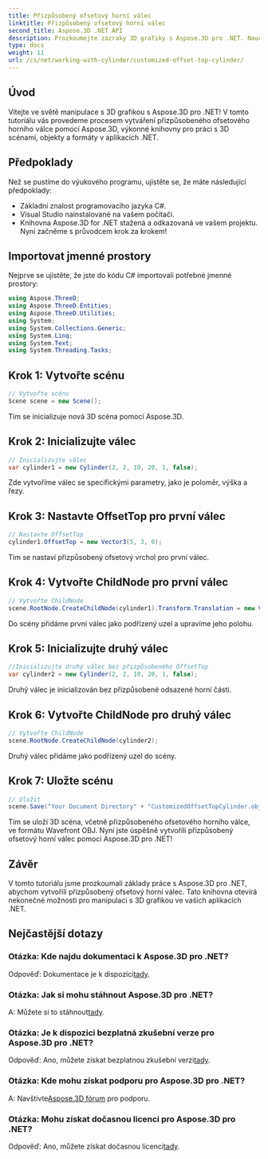 ```yaml
---
title: Přizpůsobený ofsetový horní válec
linktitle: Přizpůsobený ofsetový horní válec
second_title: Aspose.3D .NET API
description: Prozkoumejte zázraky 3D grafiky s Aspose.3D pro .NET. Naučte se bez námahy vytvářet přizpůsobené ofsetové horní válce. Vylepšete své zkušenosti s kódováním hned teď!
type: docs
weight: 11
url: /cs/net/working-with-cylinder/customized-offset-top-cylinder/
---
```

## Úvod
Vítejte ve světě manipulace s 3D grafikou s Aspose.3D pro .NET! V tomto tutoriálu vás provedeme procesem vytváření přizpůsobeného ofsetového horního válce pomocí Aspose.3D, výkonné knihovny pro práci s 3D scénami, objekty a formáty v aplikacích .NET.
## Předpoklady
Než se pustíme do výukového programu, ujistěte se, že máte následující předpoklady:
- Základní znalost programovacího jazyka C#.
- Visual Studio nainstalované na vašem počítači.
- Knihovna Aspose.3D for .NET stažená a odkazovaná ve vašem projektu.
Nyní začněme s průvodcem krok za krokem!
## Importovat jmenné prostory
Nejprve se ujistěte, že jste do kódu C# importovali potřebné jmenné prostory:
```csharp
using Aspose.ThreeD;
using Aspose.ThreeD.Entities;
using Aspose.ThreeD.Utilities;
using System;
using System.Collections.Generic;
using System.Linq;
using System.Text;
using System.Threading.Tasks;
```
## Krok 1: Vytvořte scénu
```csharp
// Vytvořte scénu
Scene scene = new Scene();
```
Tím se inicializuje nová 3D scéna pomocí Aspose.3D.
## Krok 2: Inicializujte válec
```csharp
// Inicializujte válec
var cylinder1 = new Cylinder(2, 2, 10, 20, 1, false);
```
Zde vytvoříme válec se specifickými parametry, jako je poloměr, výška a řezy.
## Krok 3: Nastavte OffsetTop pro první válec
```csharp
// Nastavte OffsetTop
cylinder1.OffsetTop = new Vector3(5, 3, 0);
```
Tím se nastaví přizpůsobený ofsetový vrchol pro první válec.
## Krok 4: Vytvořte ChildNode pro první válec
```csharp
// Vytvořte ChildNode
scene.RootNode.CreateChildNode(cylinder1).Transform.Translation = new Vector3(10, 0, 0);
```
Do scény přidáme první válec jako podřízený uzel a upravíme jeho polohu.
## Krok 5: Inicializujte druhý válec
```csharp
//Inicializujte druhý válec bez přizpůsobeného OffsetTop
var cylinder2 = new Cylinder(2, 2, 10, 20, 1, false);
```
Druhý válec je inicializován bez přizpůsobené odsazené horní části.
## Krok 6: Vytvořte ChildNode pro druhý válec
```csharp
// Vytvořte ChildNode
scene.RootNode.CreateChildNode(cylinder2);
```
Druhý válec přidáme jako podřízený uzel do scény.
## Krok 7: Uložte scénu
```csharp
// Uložit
scene.Save("Your Document Directory" + "CustomizedOffsetTopCylinder.obj", FileFormat.WavefrontOBJ);
```
Tím se uloží 3D scéna, včetně přizpůsobeného ofsetového horního válce, ve formátu Wavefront OBJ.
Nyní jste úspěšně vytvořili přizpůsobený ofsetový horní válec pomocí Aspose.3D pro .NET!
## Závěr
V tomto tutoriálu jsme prozkoumali základy práce s Aspose.3D pro .NET, abychom vytvořili přizpůsobený ofsetový horní válec. Tato knihovna otevírá nekonečné možnosti pro manipulaci s 3D grafikou ve vašich aplikacích .NET.
## Nejčastější dotazy
### Otázka: Kde najdu dokumentaci k Aspose.3D pro .NET?
 Odpověď: Dokumentace je k dispozici[tady](https://reference.aspose.com/3d/net/).
### Otázka: Jak si mohu stáhnout Aspose.3D pro .NET?
 A: Můžete si to stáhnout[tady](https://releases.aspose.com/3d/net/).
### Otázka: Je k dispozici bezplatná zkušební verze pro Aspose.3D pro .NET?
 Odpověď: Ano, můžete získat bezplatnou zkušební verzi[tady](https://releases.aspose.com/).
### Otázka: Kde mohu získat podporu pro Aspose.3D pro .NET?
 A: Navštivte[Aspose.3D fórum](https://forum.aspose.com/c/3d/18) pro podporu.
### Otázka: Mohu získat dočasnou licenci pro Aspose.3D pro .NET?
 Odpověď: Ano, můžete získat dočasnou licenci[tady](https://purchase.aspose.com/temporary-license/).